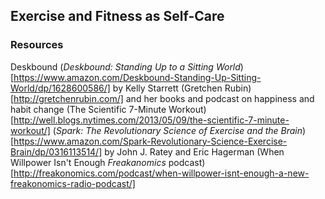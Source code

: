 ## Exercise and Fitness as Self-Care

### Resources
Deskbound
(_Deskbound: Standing Up to a Sitting World_)[https://www.amazon.com/Deskbound-Standing-Up-Sitting-World/dp/1628600586/] by Kelly Starrett
(Gretchen Rubin)[http://gretchenrubin.com/] and her books and podcast on happiness and habit change
(The Scientific 7-Minute Workout)[http://well.blogs.nytimes.com/2013/05/09/the-scientific-7-minute-workout/]
(_Spark: The Revolutionary Science of Exercise and the Brain_)[https://www.amazon.com/Spark-Revolutionary-Science-Exercise-Brain/dp/0316113514/] by John J. Ratey and Eric Hagerman
(When Willpower Isn't Enough _Freakanomics_ podcast)[http://freakonomics.com/podcast/when-willpower-isnt-enough-a-new-freakonomics-radio-podcast/]
